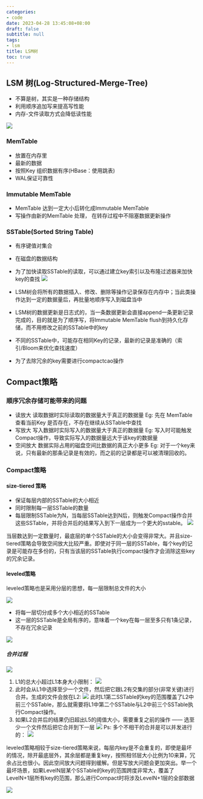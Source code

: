 ```yaml
---
categories:
- code
date: 2023-04-28 13:45:08+08:00
draft: false
subtitle: null
tags:
- lsm
title: LSM树
toc: true
---
```


<!--more-->
## LSM 树(Log-Structured-Merge-Tree)

- 不算是树，其实是一种存储结构
- 利用顺序追加写来提高写性能
- 内存-文件读取方式会降低读性能

![](https://raw.githubusercontent.com/keltoy/pics/main/195230-c1cb106cd8c736cb.webp)

### MemTable

- 放置在内存里
- 最新的数据
- 按照Key 组织数据有序(HBase：使用跳表)
- WAL保证可靠性

### Immutable MemTable

- MemTable 达到一定大小后转化成Immutable MemTable
- 写操作由新的MemTable 处理， 在转存过程中不阻塞数据更新操作

### SSTable(Sorted String Table)

- 有序键值对集合
- 在磁盘的数据结构
- 为了加快读取SSTable的读取，可以通过建立key索引以及布隆过滤器来加快key的查找
![](https://raw.githubusercontent.com/keltoy/pics/main/lsm2.png)

- LSM树会将所有的数据插入、修改、删除等操作记录保存在内存中；当此类操作达到一定的数据量后，再批量地顺序写入到磁盘当中
- LSM树的数据更新是日志式的，当一条数据更新会直接append一条更新记录完成的，目的就是为了顺序写，将Immutable MemTable flush到持久化存储，而不用修改之前的SSTable中的key
- 不同的SSTable中，可能存在相同Key的记录，最新的记录是准确的（索引/Bloom来优化查找速度）
- 为了去除冗余的key需要进行compactcao操作

## Compact策略

### 顺序冗余存储可能带来的问题

- 读放大
读取数据时实际读取的数据量大于真正的数据量
Eg: 先在 MemTable 查看当前Key 是否存在，不存在继续从SSTable中查找
- 写放大
写入数据时实际写入的数据量大于真正的数据量
Eg: 写入时可能触发Compact操作，导致实际写入的数据量远大于该key的数据量
- 空间放大
数据实际占用的磁盘空间比数据的真正大小更多
Eg: 对于一个key来说，只有最新的那条记录是有效的，而之前的记录都是可以被清理回收的。

### Compact策略

#### size-tiered 策略

- 保证每层内部的SSTable的大小相近
- 同时限制每一层SSTable的数量
- 每层限制SSTable为N，当每层SSTable达到N后，则触发Compact操作合并这些SSTable，并将合并后的结果写入到下一层成为一个更大的sstable。
![](1.png)

当层数达到一定数量时，最底层的单个SSTable的大小会变得非常大。并且size-tiered策略会导致空间放大比较严重。即使对于同一层的SSTable，每个key的记录是可能存在多份的，只有当该层的SSTable执行compact操作才会消除这些key的冗余记录。

#### leveled策略

leveled策略也是采用分层的思想，每一层限制总文件的大小

![](https://raw.githubusercontent.com/keltoy/pics/main/level_targets.png)

- 将每一层切分成多个大小相近的SSTable
- 这一层的SSTable是全局有序的，意味着一个key在每一层至多只有1条记录，不存在冗余记录

![](https://raw.githubusercontent.com/keltoy/pics/main/level_files.png)

##### 合并过程

![](https://raw.githubusercontent.com/keltoy/pics/main/pre_l0_compaction.png)

1. L1的总大小超过L1本身大小限制：
![](https://raw.githubusercontent.com/keltoy/pics/main/post_l0_compaction.png)
2. 此时会从L1中选择至少一个文件，然后把它跟L2有交集的部分(非常关键)进行合并。生成的文件会放在L2:
![](https://raw.githubusercontent.com/keltoy/pics/main/pre_l1_compaction.png)
此时L1第二SSTable的key的范围覆盖了L2中前三个SSTable，那么就需要将L1中第二个SSTable与L2中前三个SSTable执行Compact操作。
3. 如果L2合并后的结果仍旧超出L5的阈值大小，需要重复之前的操作 —— 选至少一个文件然后把它合并到下一层
![](https://raw.githubusercontent.com/keltoy/pics/main/pre_l2_compaction.png)
Ps: 多个不相干的合并是可以并发进行的：
![](https://raw.githubusercontent.com/keltoy/pics/main/multi_thread_compaction.png)

leveled策略相较于size-tiered策略来说，每层内key是不会重复的，即使是最坏的情况，除开最底层外，其余层都是重复key，按照相邻层大小比例为10来算，冗余占比也很小。因此空间放大问题得到缓解。但是写放大问题会更加突出。举一个最坏场景，如果LevelN层某个SSTable的key的范围跨度非常大，覆盖了LevelN+1层所有key的范围，那么进行Compact时将涉及LevelN+1层的全部数据

![](https://raw.githubusercontent.com/keltoy/pics/main/subcompaction.png)
